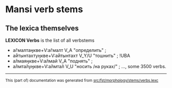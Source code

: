 # Mansi verb stems

## The lexica themselves

**LEXICON Verbs** is the list of all verbstems

* а̄гмалтаӈкве+V:а̄гмалт V_A "определить" ; 
* а̄йтынтахтуӈкве+V:а̄йтынтахт V_Y/U "тошнить" ; !UBA
* а̄лмаяӈкве+V:а̄лмай V_A "поднять" ;
* а̄лмта̄луӈкве+V:а̄лмта̄л V_U "носить /на руках/" ;
..., some 3500 verbs.

* * *

<small>This (part of) documentation was generated from [src/fst/morphology/stems/verbs.lexc](https://github.com/giellalt/lang-mns/blob/main/src/fst/morphology/stems/verbs.lexc)</small>
